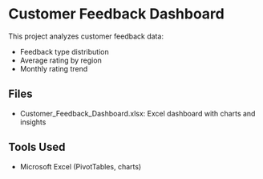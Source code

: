 # Customer Feedback Dashboard

This project analyzes customer feedback data:
- Feedback type distribution
- Average rating by region
- Monthly rating trend

## Files
- Customer_Feedback_Dashboard.xlsx: Excel dashboard with charts and insights

## Tools Used
- Microsoft Excel (PivotTables, charts)
